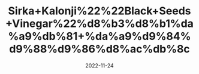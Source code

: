 ---
title: 'Sirka+Kalonji%22%22Black+Seeds+Vinegar%22%d8%b3%d8%b1%da%a9%db%81+%da%a9%d9%84%d9%88%d9%86%d8%ac%db%8c'
date: '2022-11-24' 
metatag: '' 
inventory: '0' 
draft: false 
# meta description 
shortDescripton: 'Support+your+immune+system.+It+contains+a+large+dose+of+omegas%2c+amino+acids%2c+and+antioxidants.+It+will+help+support+your+body%27scardiovascular+health.+It+iregulate+the+metabolism+and+to+soothe+digestive+processes.'
description: 'Sirka+Vinegar'
longdescription: ''
tags: ''
brand: ''
subCategory: ''
unit: '240 ml-Pk'
sellCount: '0'
featured: False
# product Price
price: '250.0'
# Product Short Description
shortDescription: 'Support+your+immune+system.+It+contains+a+large+dose+of+omegas%2c+amino+acids%2c+and+antioxidants.+It+will+help+support+your+body%27scardiovascular+health.+It+iregulate+the+metabolism+and+to+soothe+digestive+processes.'
productID: 'F6853955-044E-ED11-996A-005056B3A416'
type: 'products'
category: 'Sirka+Vinegar' 
thumnailproduct: 'https://eraconnect.blob.core.windows.net/product-images/aminsaddiquidawakhana/111f26f7-f1ee-4115-b3e0-5ace8120504c.webp' 
images:
  - image: 'https://eraconnect.blob.core.windows.net/product-images/aminsaddiquidawakhana/111f26f7-f1ee-4115-b3e0-5ace8120504c.webp'  
Variants:
---